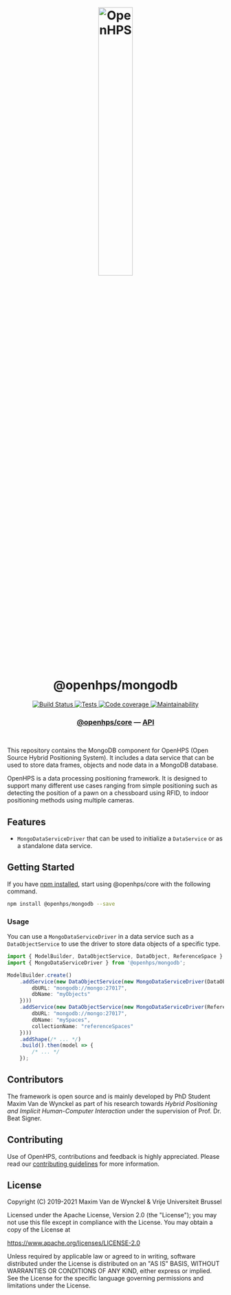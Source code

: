 <h1 align="center">
  <img alt="OpenHPS" src="https://openhps.org/images/logo_text-512.png" width="40%" /><br />
  @openhps/mongodb
</h1>
<p align="center">
    <a href="https://ci.mvdw-software.com/job/openhps-mongodb/" target="_blank">
        <img alt="Build Status" src="https://ci.mvdw-software.com/job/openhps-mongodb/job/dev/badge/icon">
    </a>
    <a href="https://ci.mvdw-software.com/view/OpenHPS/job/openhps-mongodb/job/dev/lastCompletedBuild/testReport" target="_blank">
        <img alt="Tests" src="https://img.shields.io/jenkins/tests?compact_message&jobUrl=https%3A%2F%2Fci.mvdw-software.com%2Fview%2FOpenHPS%2Fjob%2Fopenhps-mongodb%2Fjob%2Fdev">
    </a>
    <a href="https://ci.mvdw-software.com/view/OpenHPS/job/openhps-mongodb/job/dev/lastCompletedBuild/cobertura/" target="_blank">
        <img alt="Code coverage" src="https://img.shields.io/jenkins/coverage/cobertura?jobUrl=https%3A%2F%2Fci.mvdw-software.com%2Fview%2FOpenHPS%2Fjob%2Fopenhps-mongodb%2Fjob%2Fdev%2F">
    </a>
    <a href="https://codeclimate.com/github/OpenHPS/openhps-mongodb/" target="_blank">
        <img alt="Maintainability" src="https://img.shields.io/codeclimate/maintainability/OpenHPS/openhps-mongodb">
    </a>
</p>

<h3 align="center">
    <a href="https://github.com/OpenHPS/openhps-core">@openhps/core</a> &mdash; <a href="https://openhps.org/docs/mongodb">API</a>
</h3>

<br />

This repository contains the MongoDB component for OpenHPS (Open Source Hybrid Positioning System). It includes a data service that can be used to store data frames, objects and node data in a MongoDB database.

OpenHPS is a data processing positioning framework. It is designed to support many different use cases ranging from simple positioning such as detecting the position of a pawn on a chessboard using RFID, to indoor positioning methods using multiple cameras.

## Features
- ```MongoDataServiceDriver``` that can be used to initialize a ```DataService``` or as a standalone data service.

## Getting Started
If you have [npm installed](https://www.npmjs.com/get-npm), start using @openhps/core with the following command.
```bash
npm install @openhps/mongodb --save
```

### Usage
You can use a ```MongoDataServiceDriver``` in a data service such as a ```DataObjectService``` to
use the driver to store data objects of a specific type.

```typescript
import { ModelBuilder, DataObjectService, DataObject, ReferenceSpace } from '@openhps/core';
import { MongoDataServiceDriver } from '@openhps/mongodb';

ModelBuilder.create()
    .addService(new DataObjectService(new MongoDataServiceDriver(DataObject, {
        dbURL: "mongodb://mongo:27017",
        dbName: "myObjects"
    })))
    .addService(new DataObjectService(new MongoDataServiceDriver(ReferenceSpace, {
        dbURL: "mongodb://mongo:27017",
        dbName: "mySpaces",
        collectionName: "referenceSpaces"
    })))
    .addShape(/* ... */)
    .build().then(model => {
        /* ... */
    });
```

## Contributors
The framework is open source and is mainly developed by PhD Student Maxim Van de Wynckel as part of his research towards *Hybrid Positioning and Implicit Human-Computer Interaction* under the supervision of Prof. Dr. Beat Signer.

## Contributing
Use of OpenHPS, contributions and feedback is highly appreciated. Please read our [contributing guidelines](CONTRIBUTING.md) for more information.

## License
Copyright (C) 2019-2021 Maxim Van de Wynckel & Vrije Universiteit Brussel

Licensed under the Apache License, Version 2.0 (the "License"); you may not use this file except in compliance with the License. You may obtain a copy of the License at

https://www.apache.org/licenses/LICENSE-2.0

Unless required by applicable law or agreed to in writing, software distributed under the License is distributed on an "AS IS" BASIS, WITHOUT WARRANTIES OR CONDITIONS OF ANY KIND, either express or implied. See the License for the specific language governing permissions and limitations under the License.